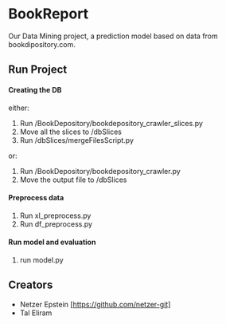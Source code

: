 # BookReport
Our Data Mining project, a prediction model based on data from bookdipository.com.

## Run Project
#### Creating the DB
either:
1. Run /BookDepository/bookdepository_crawler_slices.py
2. Move all the slices to /dbSlices
3. Run /dbSlices/mergeFilesScript.py

or:
1. Run /BookDepository/bookdepository_crawler.py
2. Move the output file to /dbSlices

#### Preprocess data
1. Run xl_preprocess.py
2. Run df_preprocess.py

#### Run model and evaluation
1. run model.py

## Creators
- Netzer Epstein [https://github.com/netzer-git]
- Tal Eliram
